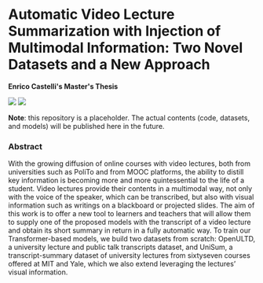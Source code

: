 # Automatic Video Lecture Summarization with Injection of Multimodal Information: Two Novel Datasets and a New Approach
**Enrico Castelli's Master's Thesis**  
  
![](https://img.shields.io/badge/Python-3.10.6-brightgreen) ![](https://img.shields.io/badge/License-GPLv3-orange)

**Note**: this repository is a placeholder. The actual contents (code, datasets, and models) will be published here in the future.

### Abstract

With the growing diffusion of online courses with video lectures, both from universities such as PoliTo and from MOOC platforms, the ability to distill key information is becoming more and more quintessential to the life of a student. Video lectures provide their contents in a multimodal way, not only with the voice of the speaker, which can be transcribed, but also with visual information such as writings on a blackboard or projected slides. The aim of this work is to offer a new tool to learners and teachers that will allow them to supply one of the proposed models with the transcript of a video lecture and obtain its short summary in return in a fully automatic way. To train our Transformer-based models, we build two datasets from scratch: OpenULTD, a university lecture and public talk transcripts dataset, and UniSum, a transcript-summary dataset of university lectures from sixtyseven courses offered at MIT and Yale, which we also extend leveraging the lectures’ visual information.
